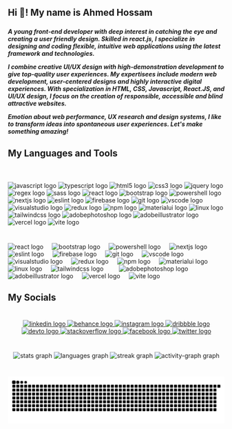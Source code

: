<h2 align="left">Hi 👋! My name is Ahmed Hossam</h2>

###

<h5 align="left">A young front-end developer with deep interest in catching the eye and creating a user friendly design. Skilled in react.js, I specialize in designing and coding flexible, intuitive web applications using the latest framework and technologies.

I combine creative UI/UX design with high-demonstration development to give top-quality user experiences. My expertisees include modern web development, user-centered designs and highly interactive digital experiences. With specialization in HTML, CSS, Javascript, React.JS, and UI/UX design, I focus on the creation of responsible, accessible and blind attractive websites.

Emotion about web performance, UX research and design systems, I like to transform ideas into spontaneous user experiences. Let's make something amazing!</h5>

###

<h2 align="left">My Languages and Tools</h2>

###

<br clear="both">

<div align="left">
  <p>
    <img src="https://cdn.jsdelivr.net/gh/devicons/devicon/icons/javascript/javascript-plain.svg" height="25" alt="javascript logo" />
    <img src="https://cdn.jsdelivr.net/gh/devicons/devicon/icons/typescript/typescript-plain.svg" height="25" alt="typescript logo" />
    <img src="https://cdn.jsdelivr.net/gh/devicons/devicon/icons/html5/html5-plain.svg" height="25" alt="html5 logo" />
    <img src="https://cdn.jsdelivr.net/gh/devicons/devicon/icons/css3/css3-plain.svg" height="25" alt="css3 logo" />
    <img src="https://cdn.jsdelivr.net/gh/devicons/devicon/icons/jquery/jquery-plain.svg" height="25" alt="jquery logo" />
    <img src="https://skillicons.dev/icons?i=regex" height="25" alt="regex logo" />
    <img src="https://cdn.jsdelivr.net/gh/devicons/devicon/icons/sass/sass-original.svg" height="25" alt="sass logo" />
    <img src="https://cdn.jsdelivr.net/gh/devicons/devicon/icons/react/react-original.svg" height="25" alt="react logo" />
    <img src="https://cdn.jsdelivr.net/gh/devicons/devicon/icons/bootstrap/bootstrap-original.svg" height="25" alt="bootstrap logo" />
    <img src="https://skillicons.dev/icons?i=powershell" height="25" alt="powershell logo" />
    <img src="https://cdn.jsdelivr.net/gh/devicons/devicon/icons/nextjs/nextjs-original.svg" height="25" alt="nextjs logo" />
    <img src="https://cdn.jsdelivr.net/gh/devicons/devicon/icons/eslint/eslint-original.svg" height="25" alt="eslint logo" />
    <img src="https://cdn.jsdelivr.net/gh/devicons/devicon/icons/firebase/firebase-plain.svg" height="25" alt="firebase logo" />
    <img src="https://cdn.jsdelivr.net/gh/devicons/devicon/icons/git/git-original.svg" height="25" alt="git logo" />
    <img src="https://cdn.jsdelivr.net/gh/devicons/devicon/icons/vscode/vscode-original.svg" height="25" alt="vscode logo" />
    <img src="https://cdn.jsdelivr.net/gh/devicons/devicon/icons/visualstudio/visualstudio-plain.svg" height="25" alt="visualstudio logo" />
    <img src="https://cdn.jsdelivr.net/gh/devicons/devicon/icons/redux/redux-original.svg" height="25" alt="redux logo" />
    <img src="https://cdn.jsdelivr.net/gh/devicons/devicon/icons/npm/npm-original-wordmark.svg" height="25" alt="npm logo" />
    <img src="https://cdn.jsdelivr.net/gh/devicons/devicon/icons/materialui/materialui-original.svg" height="25" alt="materialui logo" />
    <img src="https://cdn.jsdelivr.net/gh/devicons/devicon/icons/linux/linux-original.svg" height="25" alt="linux logo" />
    <img src="https://cdn.simpleicons.org/tailwindcss/06B6D4" height="25" alt="tailwindcss logo" />
    <img src="https://skillicons.dev/icons?i=ps" height="25" alt="adobephotoshop logo" />
    <img src="https://skillicons.dev/icons?i=ai" height="25" alt="adobeillustrator logo" />
    <img src="https://skillicons.dev/icons?i=vercel" height="25" alt="vercel logo" />
    <img src="https://skillicons.dev/icons?i=vite" height="25" alt="vite logo" />
  </p>
</div>

###

<br clear="both">

<div align="left">
  <img src="https://cdn.jsdelivr.net/gh/devicons/devicon/icons/react/react-original.svg" height="25" alt="react logo"  />
  <img width="12" />
  <img src="https://cdn.jsdelivr.net/gh/devicons/devicon/icons/bootstrap/bootstrap-original.svg" height="25" alt="bootstrap logo"  />
  <img width="12" />
  <img src="https://skillicons.dev/icons?i=powershell" height="25" alt="powershell logo"  />
  <img width="12" />
  <img src="https://cdn.jsdelivr.net/gh/devicons/devicon/icons/nextjs/nextjs-original.svg" height="25" alt="nextjs logo"  />
  <img width="12" />
  <img src="https://cdn.jsdelivr.net/gh/devicons/devicon/icons/eslint/eslint-original.svg" height="25" alt="eslint logo"  />
  <img width="12" />
  <img src="https://cdn.jsdelivr.net/gh/devicons/devicon/icons/firebase/firebase-plain.svg" height="25" alt="firebase logo"  />
  <img width="12" />
  <img src="https://cdn.jsdelivr.net/gh/devicons/devicon/icons/git/git-original.svg" height="25" alt="git logo"  />
  <img width="12" />
  <img src="https://cdn.jsdelivr.net/gh/devicons/devicon/icons/vscode/vscode-original.svg" height="25" alt="vscode logo"  />
  <img width="12" />
  <img src="https://cdn.jsdelivr.net/gh/devicons/devicon/icons/visualstudio/visualstudio-plain.svg" height="25" alt="visualstudio logo"  />
  <img width="12" />
  <img src="https://cdn.jsdelivr.net/gh/devicons/devicon/icons/redux/redux-original.svg" height="25" alt="redux logo"  />
  <img width="12" />
  <img src="https://cdn.jsdelivr.net/gh/devicons/devicon/icons/npm/npm-original-wordmark.svg" height="25" alt="npm logo"  />
  <img width="12" />
  <img src="https://cdn.jsdelivr.net/gh/devicons/devicon/icons/materialui/materialui-original.svg" height="25" alt="materialui logo"  />
  <img width="12" />
  <img src="https://cdn.jsdelivr.net/gh/devicons/devicon/icons/linux/linux-original.svg" height="25" alt="linux logo"  />
  <img width="12" />
  <img src="https://cdn.simpleicons.org/tailwindcss/06B6D4" height="25" alt="tailwindcss logo"  />
  <img width="12" />
  <img width="12" />
  <img src="https://skillicons.dev/icons?i=ps" height="25" alt="adobephotoshop logo"  />
  <img width="12" />
  <img src="https://skillicons.dev/icons?i=ai" height="25" alt="adobeillustrator logo"  />
  <img width="12" />
  <img src="https://skillicons.dev/icons?i=vercel" height="25" alt="vercel logo"  />
  <img width="12" />
  <img src="https://skillicons.dev/icons?i=vite" height="25" alt="vite logo"  />
</div>

###

<h2 align="left">My Socials</h2>

###

<br clear="both">

<div align="center">
  <a href="https://www.linkedin.com/in/ahmed-hossam-81260634a/" target="_blank">
    <img src="https://raw.githubusercontent.com/maurodesouza/profile-readme-generator/master/src/assets/icons/social/linkedin/default.svg" width="32" height="20" alt="linkedin logo"  />
  </a>
  <a href="https://www.behance.net/Ahmed_Hossam16" target="_blank">
    <img src="https://raw.githubusercontent.com/maurodesouza/profile-readme-generator/master/src/assets/icons/social/behance/default.svg" width="32" height="20" alt="behance logo"  />
  </a>
  <a href="https://www.instagram.com/vhm4d/" target="_blank">
    <img src="https://raw.githubusercontent.com/maurodesouza/profile-readme-generator/master/src/assets/icons/social/instagram/default.svg" width="32" height="20" alt="instagram logo"  />
  </a>
  <a href="https://dribbble.com/Vhm4d" target="_blank">
    <img src="https://raw.githubusercontent.com/maurodesouza/profile-readme-generator/master/src/assets/icons/social/dribbble/default.svg" width="32" height="20" alt="dribbble logo"  />
  </a>
  <a href="https://dev.to/vhm4dhoss" target="_blank">
    <img src="https://raw.githubusercontent.com/maurodesouza/profile-readme-generator/master/src/assets/icons/social/devto/default.svg" width="32" height="20" alt="devto logo"  />
  </a>
  <a href="https://stackoverflow.com/users/29474184/vhmed" target="_blank">
    <img src="https://raw.githubusercontent.com/maurodesouza/profile-readme-generator/master/src/assets/icons/social/stackoverflow/default.svg" width="32" height="20" alt="stackoverflow logo"  />
  </a>
  <a href="https://www.facebook.com/vhm4dh0ss/" target="_blank">
    <img src="https://raw.githubusercontent.com/maurodesouza/profile-readme-generator/master/src/assets/icons/social/facebook/default.svg" width="32" height="20" alt="facebook logo"  />
  </a>
  <a href="https://x.com/Vhmd4d" target="_blank">
    <img src="https://raw.githubusercontent.com/maurodesouza/profile-readme-generator/master/src/assets/icons/social/twitter/default.svg" width="32" height="20" alt="twitter logo"  />
  </a>
</div>

###

<br clear="both">

<div align="center">
  <img src="https://github-readme-stats.vercel.app/api?username=Vhmed-Hossam&hide_title=false&hide_rank=false&show_icons=true&include_all_commits=true&count_private=true&disable_animations=false&theme=github_dark&locale=en&hide_border=true&order=1&custom_title=My%20Stats" height="150" alt="stats graph"  />
  <img src="https://github-readme-stats.vercel.app/api/top-langs?username=Vhmed-Hossam&locale=en&hide_title=false&layout=compact&card_width=320&langs_count=10&theme=github_dark&hide_border=true&order=2&custom_title=My%20Languages" height="150" alt="languages graph"  />
  <img src="https://streak-stats.demolab.com?user=Vhmed-Hossam&locale=en&mode=daily&theme=github_dark&hide_border=true&border_radius=10&order=3" height="150" alt="streak graph"  />
  <img src="https://github-readme-activity-graph.vercel.app/graph?username=Vhmed-Hossam&radius=16&theme=github-dark&area=true&order=5&hide_border=true" height="400" alt="activity-graph graph"  />
</div>

###

<br clear="both">

<img src="https://raw.githubusercontent.com/Vhmed-Hossam/Vhmed-Hossam/output/snake.svg" alt="Snake animation" />

###

